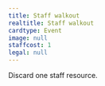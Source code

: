 ```yaml
---
title: Staff walkout
realtitle: Staff walkout
cardtype: Event
image: null
staffcost: 1
legal: null
---
```


Discard one staff resource.

